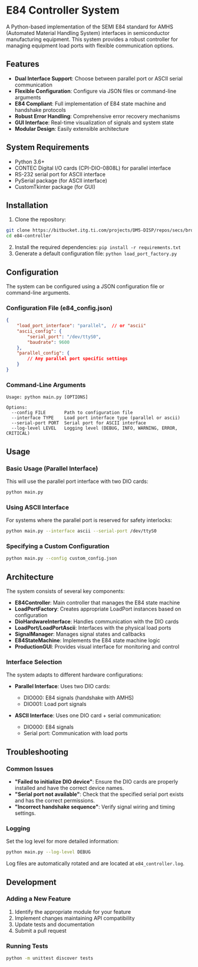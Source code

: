 # E84 Controller System

A Python-based implementation of the SEMI E84 standard for AMHS (Automated Material Handling System) interfaces in semiconductor manufacturing equipment. This system provides a robust controller for managing equipment load ports with flexible communication options.

## Features

- **Dual Interface Support**: Choose between parallel port or ASCII serial communication
- **Flexible Configuration**: Configure via JSON files or command-line arguments
- **E84 Compliant**: Full implementation of E84 state machine and handshake protocols
- **Robust Error Handling**: Comprehensive error recovery mechanisms
- **GUI Interface**: Real-time visualization of signals and system state
- **Modular Design**: Easily extensible architecture

## System Requirements

- Python 3.6+
- CONTEC Digital I/O cards (CPI-DIO-0808L) for parallel interface
- RS-232 serial port for ASCII interface
- PySerial package (for ASCII interface)
- CustomTkinter package (for GUI)

## Installation

1. Clone the repository:
```bash
git clone https://bitbucket.itg.ti.com/projects/DM5-DISP/repos/secs/browse/e84_controller/v10
cd e84-controller 
```
2. Install the required dependencies: `pip install -r requirements.txt `
3. Generate a default configuration file: `python load_port_factory.py `

## Configuration
The system can be configured using a JSON configuration file or command-line arguments.

### Configuration File (e84\_config.json)
```json
{
    "load_port_interface": "parallel",  // or "ascii"
    "ascii_config": {
        "serial_port": "/dev/ttyS0",
        "baudrate": 9600
    },
    "parallel_config": {
        // Any parallel port specific settings
    }
} 
```
### Command-Line Arguments
```
Usage: python main.py [OPTIONS]

Options:
  --config FILE       Path to configuration file
  --interface TYPE    Load port interface type (parallel or ascii)
  --serial-port PORT  Serial port for ASCII interface
  --log-level LEVEL   Logging level (DEBUG, INFO, WARNING, ERROR, CRITICAL) 
```
## Usage
### Basic Usage (Parallel Interface)
This will use the parallel port interface with two DIO cards:

```bash
python main.py 
```
### Using ASCII Interface
For systems where the parallel port is reserved for safety interlocks:

```bash
python main.py --interface ascii --serial-port /dev/ttyS0 
```
### Specifying a Custom Configuration
```bash
python main.py --config custom_config.json 
```
## Architecture
The system consists of several key components:

* **E84Controller**: Main controller that manages the E84 state machine
* **LoadPortFactory**: Creates appropriate LoadPort instances based on configuration
* **DioHardwareInterface**: Handles communication with the DIO cards
* **LoadPort/LoadPortAscii**: Interfaces with the physical load ports
* **SignalManager**: Manages signal states and callbacks
* **E84StateMachine**: Implements the E84 state machine logic
* **ProductionGUI**: Provides visual interface for monitoring and control

### Interface Selection
The system adapts to different hardware configurations:

* **Parallel Interface**: Uses two DIO cards:
   * DIO000: E84 signals (handshake with AMHS)
   * DIO001: Load port signals

* **ASCII Interface**: Uses one DIO card + serial communication:
   * DIO000: E84 signals
   * Serial port: Communication with load ports


## Troubleshooting
### Common Issues
* **"Failed to initialize DIO device"**: Ensure the DIO cards are properly installed and have the correct device names.
* **"Serial port not available"**: Check that the specified serial port exists and has the correct permissions.
* **"Incorrect handshake sequence"**: Verify signal wiring and timing settings.

### Logging
Set the log level for more detailed information:

```bash
python main.py --log-level DEBUG 
```
Log files are automatically rotated and are located at `e84_controller.log`.

## Development
### Adding a New Feature
1. Identify the appropriate module for your feature
2. Implement changes maintaining API compatibility
3. Update tests and documentation
4. Submit a pull request

### Running Tests
```bash
python -m unittest discover tests 
```
